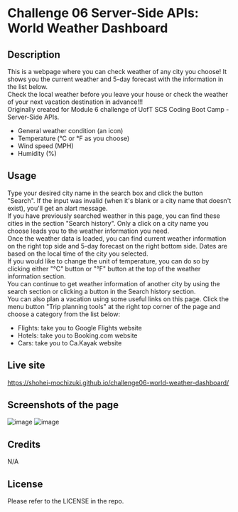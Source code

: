 # Challenge 06 Server-Side APIs: World Weather Dashboard

## Description

This is a webpage where you can check weather of any city you choose! It shows you the current weather and 5-day forecast with the information in the list below.\
Check the local weather before you leave your house or check the weather of your next vacation destination in advance!!!\
Originally created for Module 6 challenge of UofT SCS Coding Boot Camp - Server-Side APIs.
* General weather condition (an icon)
* Temperature (°C or °F as you choose)
* Wind speed (MPH)
* Humidity (%)


## Usage

Type your desired city name in the search box and click the button "Search". If the input was invalid (when it's blank or a city name that doesn't exist), you'll get an alart message.\
If you have previously searched weather in this page, you can find these cities in the section "Search history". Only a click on a city name you choose leads you to the weather information you need.\
Once the weather data is loaded, you can find current weather information on the right top side and 5-day forecast on the right bottom side. Dates are based on the local time of the city you selected.\
If you would like to change the unit of temperature, you can do so by clicking either "°C" button or "°F" button at the top of the weather information section.\
You can continue to get weather information of another city by using the search section or clicking a button in the Search history section.\
You can also plan a vacation using some useful links on this page. Click the menu button "Trip planning tools" at the right top corner of the page and choose a category from the list below:
* Flights: take you to Google Flights website
* Hotels: take you to Booking.com website
* Cars: take you to Ca.Kayak website


## Live site

https://shohei-mochizuki.github.io/challenge06-world-weather-dashboard/


## Screenshots of the page

![image](https://user-images.githubusercontent.com/121307266/215294133-9a21b49d-4e89-48cc-8320-5d83bb5426b7.png)
![image](https://user-images.githubusercontent.com/121307266/215294144-b62d24f8-c336-45db-9bec-a051d35146af.png)


## Credits

N/A


## License

Please refer to the LICENSE in the repo.